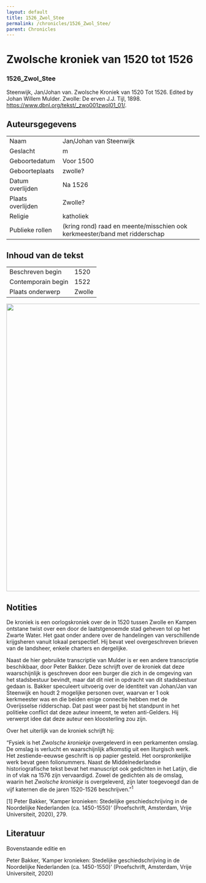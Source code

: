```yaml
---
layout: default
title: 1526_Zwol_Stee
permalink: /chronicles/1526_Zwol_Stee/
parent: Chronicles
--- 
```



# Zwolsche kroniek van 1520 tot 1526 

### 1526_Zwol_Stee 

Steenwijk, Jan/Johan van. Zwolsche Kroniek van 1520 Tot 1526. Edited by Johan Willem Mulder. Zwolle: De erven J.J. Tijl, 1898. https://www.dbnl.org/tekst/_zwo001zwol01_01/. 

## Auteursgegevens 

| | | 
| --------------- | --------------- | 
| Naam | Jan/Johan van Steenwijk | 
| Geslacht | m | 
| Geboortedatum | Voor 1500 | 
| Geboorteplaats | zwolle? | 
| Datum overlijden | Na 1526 | 
| Plaats overlijden | Zwolle? | 
| Religie | katholiek | 
| Publieke rollen | (kring rond) raad en meente/misschien ook kerkmeester/band met ridderschap | 

## Inhoud van de tekst 

| | | 
| --------------- | --------------- | 
| Beschreven begin | 1520 | 
| Contemporain begin | 1522 | 
| Plaats onderwerp | Zwolle | 

[<img src="..\..\barplots_chronicles\1526_Zwol_Stee.jpg" width="750"/>](..\..\barplots_chronicles\1526_Zwol_Stee.jpg) 

## Notities 

De kroniek is een oorlogskroniek over de in 1520 tussen Zwolle en Kampen
ontstane twist over een door de laatstgenoemde stad geheven tol op het Zwarte Water. Het gaat onder andere over de handelingen van verschillende krijgsheren vanuit lokaal perspectief. Hij bevat veel overgeschreven brieven van de landsheer, enkele charters en dergelijke.

Naast de hier gebruikte transcriptie van Mulder is er een andere transcriptie beschikbaar, door Peter Bakker. Deze schrijft over de kroniek dat deze waarschijnlijk is geschreven door een burger die zich in de omgeving van het stadsbestuur bevindt, maar dat dit niet in opdracht van dit stadsbestuur gedaan is. Bakker speculeert uitvoerig over de identiteit van Johan/Jan van Steenwijk en houdt 2 mogelijke personen over, waarvan er 1 ook kerkmeester was en die beiden enige connectie hebben met de Overijsselse ridderschap. Dat past weer past bij het standpunt in het politieke conflict dat deze auteur inneemt, te weten anti-Gelders. Hij verwerpt idee dat deze auteur een kloosterling zou zijn.

Over het uiterlijk van de kroniek schrijft hij:

“Fysiek is het _Zwolsche kroniekje_ overgeleverd in een perkamenten omslag. De omslag is verlucht en waarschijnlijk afkomstig uit een liturgisch werk. Het zestiende-eeuwse geschrift is op papier gesteld. Het oorspronkelijke werk bevat geen folionummers. Naast de Middelnederlandse historiografische tekst bevat het manuscript ook gedichten in het Latijn, die in of vlak na 1576 zijn vervaardigd. Zowel de gedichten als de omslag, waarin het _Zwolsche kroniekje_ is overgeleverd, zijn later toegevoegd dan de vijf katernen die de jaren 1520-1526 beschrijven.”<sup>1</sup>

[1] Peter Bakker, ‘Kamper kronieken: Stedelijke geschiedschrijving in de
Noordelijke Nederlanden (ca. 1450-1550)’ (Proefschrift, Amsterdam, Vrije
Universiteit, 2020), 279.



## Literatuur 

Bovenstaande editie en

Peter Bakker, ‘Kamper kronieken: Stedelijke geschiedschrijving in de
Noordelijke Nederlanden (ca. 1450-1550)’ (Proefschrift, Amsterdam, Vrije
Universiteit, 2020)
